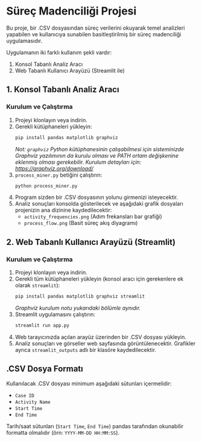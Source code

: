 # Süreç Madenciliği Projesi

Bu proje, bir .CSV dosyasından süreç verilerini okuyarak temel analizleri yapabilen ve kullanıcıya sunabilen basitleştirilmiş bir süreç madenciliği uygulamasıdır.

Uygulamanın iki farklı kullanım şekli vardır:
1.  Konsol Tabanlı Analiz Aracı
2.  Web Tabanlı Kullanıcı Arayüzü (Streamlit ile)

## 1. Konsol Tabanlı Analiz Aracı

### Kurulum ve Çalıştırma
1.  Projeyi klonlayın veya indirin.
2.  Gerekli kütüphaneleri yükleyin:
    ```bash
    pip install pandas matplotlib graphviz
    ```
    *Not: `graphviz` Python kütüphanesinin çalışabilmesi için sisteminizde Graphviz yazılımının da kurulu olması ve PATH ortam değişkenine eklenmiş olması gerekebilir. Kurulum detayları için: https://graphviz.org/download/*
3.  `process_miner.py` betiğini çalıştırın:
    ```bash
    python process_miner.py
    ```
4.  Program sizden bir .CSV dosyasının yolunu girmenizi isteyecektir.
5.  Analiz sonuçları konsolda gösterilecek ve aşağıdaki grafik dosyaları projenizin ana dizinine kaydedilecektir:
    *   `activity_frequencies.png` (Adım frekansları bar grafiği)
    *   `process_flow.png` (Basit süreç akış diyagramı)

## 2. Web Tabanlı Kullanıcı Arayüzü (Streamlit)

### Kurulum ve Çalıştırma
1.  Projeyi klonlayın veya indirin.
2.  Gerekli tüm kütüphaneleri yükleyin (konsol aracı için gerekenlere ek olarak `streamlit`):
    ```bash
    pip install pandas matplotlib graphviz streamlit
    ```
    *Graphviz kurulum notu yukarıdaki bölümle aynıdır.*
3.  Streamlit uygulamasını çalıştırın:
    ```bash
    streamlit run app.py
    ```
4.  Web tarayıcınızda açılan arayüz üzerinden bir .CSV dosyası yükleyin.
5.  Analiz sonuçları ve görseller web sayfasında görüntülenecektir. Grafikler ayrıca `streamlit_outputs` adlı bir klasöre kaydedilecektir.

## .CSV Dosya Formatı

Kullanılacak .CSV dosyası minimum aşağıdaki sütunları içermelidir:
*   `Case ID`
*   `Activity Name`
*   `Start Time`
*   `End Time`

Tarih/saat sütunları (`Start Time`, `End Time`) pandas tarafından okunabilir formatta olmalıdır (örn: `YYYY-MM-DD HH:MM:SS`). 